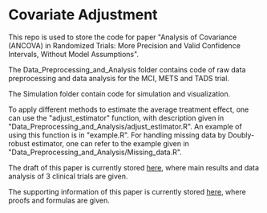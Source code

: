 # Covariate Adjustment
This repo is used to store the code for paper "Analysis of Covariance (ANCOVA) in Randomized Trials: More Precision and Valid Confidence Intervals, Without Model Assumptions".

The Data_Preprocessing_and_Analysis folder contains code of raw data preprocessing and data analysis for the MCI, METS and TADS trial.

The Simulation folder contain code for simulation and visualization.

To apply different methods to estimate the average treatment effect, one can use the "adjust_estimator" function, with description given in "Data_Preprocessing_and_Analysis/adjust_estimator.R". An example of using this function is in "example.R". For handling missing data by Doubly-robust estimator, one can refer to the example given in "Data_Preprocessing_and_Analysis/Missing_data.R". 

The draft of this paper is currently stored [here](https://biostats.bepress.com/jhubiostat/paper292/), where main results and data analysis of 3 clinical trials are given.

The supporting information of this paper is currently stored [here](http://people.csail.mit.edu/mrosenblum/ANCOVA.pdf), where proofs and formulas are given.
